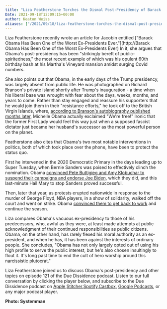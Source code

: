 ```yaml
---
title: "Liza Featherstone Torches the Dismal Post-Presidency of Barack Obama"
Date: 2021-09-18T12:09:15+00:00
author: Keaton Weiss
aliases: ["/2021/09/18/liza-featherstone-torches-the-dismal-post-presidency-of-barack-obama"]
---
```


Liza Featherstone recently wrote an article for Jacobin entitled ["Barack Obama Has Been One of the Worst Ex-Presidents Ever."](http://Barack Obama Has Been One of the Worst Ex-Presidents Ever) In it, she argues that Obama's post-presidency has been "strikingly bereft of public-spiritedness," the most recent example of which was his opulent 60th birthday bash at his Martha's Vineyard mansion amidst surging Covid numbers.

She also points out that Obama, in the early days of the Trump presidency, was largely absent from public life. He was photographed on Richard Branson's private island shortly after Trump's inauguration - a time when his liberal base was wrought with fear about the days, weeks, months, and years to come. Rather than stay engaged and reassure his supporters that he would join them in their "resistance efforts," he took off to the British Virgin Islands, where, [according to Branson's autobiography published months later](https://www.usatoday.com/story/news/politics/onpolitics/2017/10/11/were-free-michelle-obama-exclaimed-richard-branson-per-new-autobiography/753530001/), Michelle Obama actually exclaimed "We're free!" Ironic that the former First Lady would feel this way just when a supposed fascist dictator just became her husband's successor as the most powerful person on the planet. 

Featherstone also cites that Obama's two most notable interventions in politics, both of which took place over the phone, have been to protect the status quo.

First he intervened in the 2020 Democratic Primary in the days leading up to Super Tuesday, when Bernie Sanders was poised to effectively clinch the nomination. Obama [convinced Pete Buttigieg and Amy Klobuchar to suspend their campaigns and endorse Joe Biden](https://www.nbcnews.com/politics/2020-election/looking-obama-s-hidden-hand-candidate-coalescing-around-biden-n1147471), which they did, and this last-minute Hail Mary to stop Sanders proved successful. 

Then, later that year, as protests erupted nationwide in response to the murder of George Floyd, NBA players, in a show of solidarity, walked off the court and went on strike. Obama [convinced them to get back to work](https://jacobinmag.com/2021/08/barack-obama-worst-ex-president-wealth-birthday-covid-public-interest) and continue the season.

Liza compares Obama's vacuous ex-presidency to those of his predecessors, who, awful as they were, at least made attempts at public acknowledgment of their continued responsibilities as public citizens. Obama, on the other hand, has rarely flexed his moral authority as an ex-president, and when he has, it has been against the interests of ordinary people. She concludes, "Obama has not only largely opted out of using his high profile to serve the public interest, but he's also chosen insultingly to flout it. It's long past time to end the cult of hero worship around this narcissistic plutocrat."

Liza Featherstone joined us to discuss Obama's post-presidency and other topics on episode 121 of the Due Dissidence podcast. Listen to our full conversation by clicking the player below, and subscribe to the Due Dissidence podcast on [Apple,](https://podcasts.apple.com/us/podcast/due-dissidence/id1457244081)[Stitcher](https://www.stitcher.com/podcast/due-dissidence)[,](https://podcasts.apple.com/us/podcast/due-dissidence/id1457244081)[Spotify](https://open.spotify.com/show/3jDky0r8Cg0vlYuORwWhaE)[,](https://podcasts.apple.com/us/podcast/due-dissidence/id1457244081)[Castbox](https://castbox.fm/channel/Due-Dissidence%7D-id2086184?country=us)[,](https://podcasts.apple.com/us/podcast/due-dissidence/id1457244081) [Google Podcasts](https://podcasts.google.com/feed/aHR0cHM6Ly9mZWVkcy5zb3VuZGNsb3VkLmNvbS91c2Vycy9zb3VuZGNsb3VkOnVzZXJzOjYwNjI5Njg0NC9zb3VuZHMucnNz), or any major podcast player.

**Photo: Systemman**
